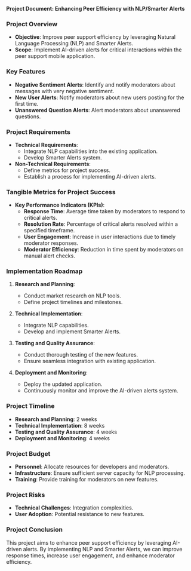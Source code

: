 **Project Document: Enhancing Peer Efficiency with NLP/Smarter Alerts**

### **Project Overview**

- **Objective**: Improve peer support efficiency by leveraging Natural Language Processing (NLP) and Smarter Alerts.
- **Scope**: Implement AI-driven alerts for critical interactions within the peer support mobile application.

### **Key Features**

- **Negative Sentiment Alerts**: Identify and notify moderators about messages with very negative sentiment.
- **New User Alerts**: Notify moderators about new users posting for the first time.
- **Unanswered Question Alerts**: Alert moderators about unanswered questions.

### **Project Requirements**

- **Technical Requirements**:
  - Integrate NLP capabilities into the existing application.
  - Develop Smarter Alerts system.
- **Non-Technical Requirements**:
  - Define metrics for project success.
  - Establish a process for implementing AI-driven alerts.

### **Tangible Metrics for Project Success**

- **Key Performance Indicators (KPIs)**:
  - **Response Time**: Average time taken by moderators to respond to critical alerts.
  - **Resolution Rate**: Percentage of critical alerts resolved within a specified timeframe.
  - **User Engagement**: Increase in user interactions due to timely moderator responses.
  - **Moderator Efficiency**: Reduction in time spent by moderators on manual alert checks.

### **Implementation Roadmap**

1. **Research and Planning**:
   - Conduct market research on NLP tools.
   - Define project timelines and milestones.

2. **Technical Implementation**:
   - Integrate NLP capabilities.
   - Develop and implement Smarter Alerts.

3. **Testing and Quality Assurance**:
   - Conduct thorough testing of the new features.
   - Ensure seamless integration with existing application.

4. **Deployment and Monitoring**:
   - Deploy the updated application.
   - Continuously monitor and improve the AI-driven alerts system.

### **Project Timeline**

- **Research and Planning**: 2 weeks
- **Technical Implementation**: 8 weeks
- **Testing and Quality Assurance**: 4 weeks
- **Deployment and Monitoring**: 4 weeks

### **Project Budget**

- **Personnel**: Allocate resources for developers and moderators.
- **Infrastructure**: Ensure sufficient server capacity for NLP processing.
- **Training**: Provide training for moderators on new features.

### **Project Risks**

- **Technical Challenges**: Integration complexities.
- **User Adoption**: Potential resistance to new features.

### **Project Conclusion**

This project aims to enhance peer support efficiency by leveraging AI-driven alerts. By implementing NLP and Smarter Alerts, we can improve response times, increase user engagement, and enhance moderator efficiency.